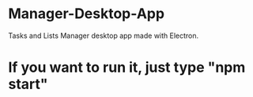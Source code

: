 # Manager-Desktop-App
Tasks and Lists Manager desktop app made with Electron. 
 
 # If you want to run it, just type "npm start"